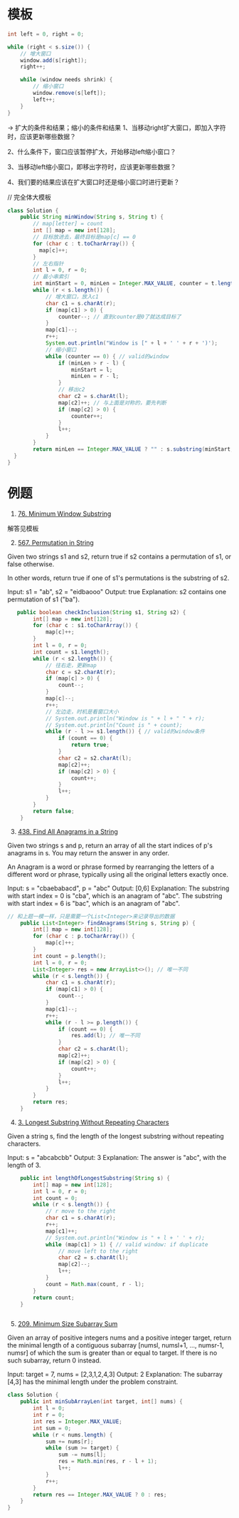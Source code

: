 # 模板
```Java
int left = 0, right = 0;

while (right < s.size()) {
    // 增大窗口
    window.add(s[right]);
    right++;

    while (window needs shrink) {
        // 缩小窗口
        window.remove(s[left]);
        left++;
    }
}

```
-> 扩大的条件和结果；缩小的条件和结果
1、当移动right扩大窗口，即加入字符时，应该更新哪些数据？

2、什么条件下，窗口应该暂停扩大，开始移动left缩小窗口？

3、当移动left缩小窗口，即移出字符时，应该更新哪些数据？

4、我们要的结果应该在扩大窗口时还是缩小窗口时进行更新？

// 完全体大模板
```Java
class Solution {
    public String minWindow(String s, String t) {
        // map[letter] = count
        int [] map = new int[128];
        // 目标放进去，最终目标是map[c] == 0
        for (char c : t.toCharArray()) {
          map[c]++;
        }
        // 左右指针
        int l = 0, r = 0;
        // 最小串索引
        int minStart = 0, minLen = Integer.MAX_VALUE, counter = t.length();
        while (r < s.length()) {
            // 增大窗口，放入c1
            char c1 = s.charAt(r);
            if (map[c1] > 0) {
                counter--; // 直到counter是0了就达成目标了
            }
            map[c1]--;
            r++;
            System.out.println("Window is [" + l + ' ' + r + ')');
            // 缩小窗口
            while (counter == 0) { // valid的window
                if (minLen > r - l) {
                    minStart = l;
                    minLen = r - l;
                }
                // 移出c2
                char c2 = s.charAt(l);
                map[c2]++; // 与上面是对称的，要先判断
                if (map[c2] > 0) {
                    counter++;
                }
                l++;
            }
        }
        return minLen == Integer.MAX_VALUE ? "" : s.substring(minStart, minStart + minLen);
  }
}

```
# 例题

1. [76. Minimum Window Substring](https://leetcode.com/problems/minimum-window-substring/)

解答见模板

2. [567. Permutation in String](https://leetcode.com/problems/permutation-in-string/)

Given two strings s1 and s2, return true if s2 contains a permutation of s1, or false otherwise.

In other words, return true if one of s1's permutations is the substring of s2.

Input: s1 = "ab", s2 = "eidbaooo"
Output: true
Explanation: s2 contains one permutation of s1 ("ba").

```Java
   public boolean checkInclusion(String s1, String s2) {
        int[] map = new int[128];
        for (char c : s1.toCharArray()) {
            map[c]++;
        }
        int l = 0, r = 0;
        int count = s1.length();
        while (r < s2.length()) {
            // 往右走，更新map
            char c = s2.charAt(r);
            if (map[c] > 0) {
                count--;
            }
            map[c]--;
            r++;
            // 左边走，时机是看窗口大小
            // System.out.println("Window is " + l + " " + r);
            // System.out.println("Count is " + count);
            while (r - l >= s1.length()) { // valid的window条件
                if (count == 0) {
                    return true;
                }
                char c2 = s2.charAt(l);
                map[c2]++;
                if (map[c2] > 0) {
                    count++;
                }
                l++;
            }
        }
        return false;
    }
```
3. [438. Find All Anagrams in a String](https://leetcode.com/problems/find-all-anagrams-in-a-string/)

Given two strings s and p, return an array of all the start indices of p's anagrams in s. You may return the answer in any order.

An Anagram is a word or phrase formed by rearranging the letters of a different word or phrase, typically using all the original letters exactly once.

Input: s = "cbaebabacd", p = "abc"
Output: [0,6]
Explanation:
The substring with start index = 0 is "cba", which is an anagram of "abc".
The substring with start index = 6 is "bac", which is an anagram of "abc".

```Java
// 和上题一模一样，只是需要一个List<Integer>来记录导出的数据
    public List<Integer> findAnagrams(String s, String p) {
        int[] map = new int[128];
        for (char c : p.toCharArray()) {
            map[c]++;
        }
        int count = p.length();
        int l = 0, r = 0;
        List<Integer> res = new ArrayList<>(); // 唯一不同
        while (r < s.length()) {
            char c1 = s.charAt(r);
            if (map[c1] > 0) {
                count--;
            }
            map[c1]--;
            r++;
            while (r - l >= p.length()) {
                if (count == 0) {
                    res.add(l); // 唯一不同
                }
                char c2 = s.charAt(l);
                map[c2]++;
                if (map[c2] > 0) {
                    count++;
                }
                l++;
            }
        }
        return res;
    }
```

4. [3. Longest Substring Without Repeating Characters](https://leetcode.com/problems/longest-substring-without-repeating-characters/)

Given a string s, find the length of the longest substring without repeating characters.

Input: s = "abcabcbb"
Output: 3
Explanation: The answer is "abc", with the length of 3.

```Java
    public int lengthOfLongestSubstring(String s) {
        int[] map = new int[128];
        int l = 0, r = 0;
        int count = 0;
        while (r < s.length()) {
            // r move to the right
            char c1 = s.charAt(r);
            r++;
            map[c1]++;
            // System.out.println("Window is " + l + ' ' + r);
            while (map[c1] > 1) { // valid window: if duplicate
                // move left to the right
                char c2 = s.charAt(l);
                map[c2]--;
                l++;
            }
            count = Math.max(count, r - l);
        }
        return count;
    }



```

5. [209. Minimum Size Subarray Sum](https://leetcode.com/problems/minimum-size-subarray-sum/)

Given an array of positive integers nums and a positive integer target, return the minimal length of a contiguous subarray [numsl, numsl+1, ..., numsr-1, numsr] of which the sum is greater than or equal to target. If there is no such subarray, return 0 instead.

Input: target = 7, nums = [2,3,1,2,4,3]
Output: 2
Explanation: The subarray [4,3] has the minimal length under the problem constraint.

```Java
class Solution {
    public int minSubArrayLen(int target, int[] nums) {
        int l = 0;
        int r = 0;
        int res = Integer.MAX_VALUE;
        int sum = 0;
        while (r < nums.length) {
            sum += nums[r];
            while (sum >= target) {
                sum -= nums[l];
                res = Math.min(res, r - l + 1);
                l++;
            }
            r++;
        }
        return res == Integer.MAX_VALUE ? 0 : res;
    }
}
```